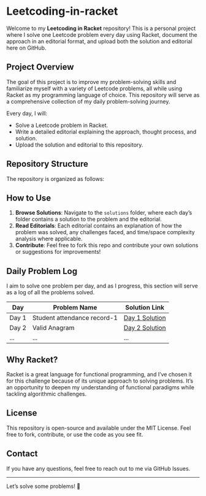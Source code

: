 # Leetcoding-in-racket

Welcome to my **Leetcoding in Racket** repository! This is a personal project where I solve one Leetcode problem every day using Racket, document the approach in an editorial format, and upload both the solution and editorial here on GitHub.

## Project Overview
The goal of this project is to improve my problem-solving skills and familiarize myself with a variety of Leetcode problems, all while using Racket as my programming language of choice. This repository will serve as a comprehensive collection of my daily problem-solving journey.

Every day, I will:
- Solve a Leetcode problem in Racket.
- Write a detailed editorial explaining the approach, thought process, and solution.
- Upload the solution and editorial to this repository.

## Repository Structure
The repository is organized as follows:


## How to Use
1. **Browse Solutions**: Navigate to the `solutions` folder, where each day’s folder contains a solution to the problem and the editorial.
2. **Read Editorials**: Each editorial contains an explanation of how the problem was solved, any challenges faced, and time/space complexity analysis where applicable.
3. **Contribute**: Feel free to fork this repo and contribute your own solutions or suggestions for improvements!

## Daily Problem Log
I aim to solve one problem per day, and as I progress, this section will serve as a log of all the problems solved.

| Day  | Problem Name         | Solution Link            |
|------|----------------------|--------------------------|
| Day 1| Student attendance record-1            | [Day 1 Solution](https://leetcode.com/problems/student-attendance-record-i/solutions/6080325/recursive-racket-solution-in-o-n-time) |
| Day 2| Valid Anagram  | [Day 2 Solution](https://leetcode.com/problems/valid-anagram/solutions/6089238/recursive-racket-solution-in-o-n-log-n-time) |
| ...  | ...                  | ...                      |

## Why Racket?
Racket is a great language for functional programming, and I’ve chosen it for this challenge because of its unique approach to solving problems. It’s an opportunity to deepen my understanding of functional paradigms while tackling algorithmic challenges.

## License
This repository is open-source and available under the MIT License. Feel free to fork, contribute, or use the code as you see fit.

## Contact
If you have any questions, feel free to reach out to me via GitHub Issues.

---
Let’s solve some problems! 🚀


